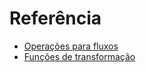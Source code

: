 # Referência

- [Operações para fluxos](./operations.md)
- [Funções de transformação](./functions.md)